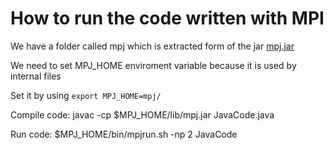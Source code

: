# How to run the code written with MPI

We have a folder called mpj which is extracted form of the jar [mpj.jar](http://sourceforge.net/projects/mpjexpress/files/releases/)

We need to set MPJ_HOME enviroment variable because it is used by internal files

Set it by using `export MPJ_HOME=mpj/`

Compile code: javac -cp $MPJ_HOME/lib/mpj.jar JavaCode.java

Run code: $MPJ_HOME/bin/mpjrun.sh -np 2 JavaCode
